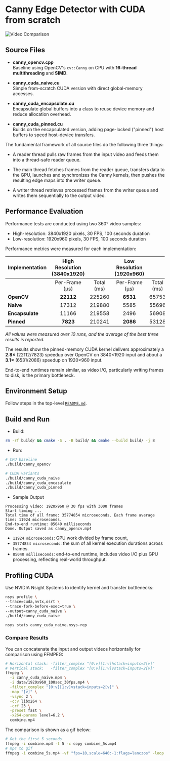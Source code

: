 # Canny Edge Detector with CUDA from scratch

![Video Comparison](combine_5s.gif)

## Source Files

- **canny_opencv.cpp**  
  Baseline using OpenCV's `cv::Canny` on CPU with **16-thread multithreading** and **SIMD**.

- **canny_cuda_naive.cu**  
  Simple from-scratch CUDA version with direct global-memory accesses.

- **canny_cuda_encapsulate.cu**  
  Encapsulate global buffers into a class to reuse device memory and reduce allocation overhead.

- **canny_cuda_pinned.cu**  
  Builds on the encapsulated version, adding page-locked ("pinned") host buffers to speed host–device transfers.

The fundamental framework of all source files do the following three things:

- A reader thread pulls raw frames from the input video and feeds them into a thread-safe reader queue.

- The main thread fetches frames from the reader queue, transfers data to the GPU, launches and synchronizes the Canny kernels, then pushes the resulting edge maps into the writer queue.

- A writer thread retrieves processed frames from the writer queue and writes them sequentially to the output video.

## Performance Evaluation

Performance tests are conducted using two 360° video samples:
- High-resolution: 3840x1920 pixels, 30 FPS, 100 seconds duration
- Low-resolution: 1920x960 pixels, 30 FPS, 100 seconds duration

Performance metrics were measured for each implementation:

| Implementation | High Resolution<br>(3840x1920) |  | Low Resolution<br>(1920x960) |  |
| -------------- | :-----------------------------: | :-: | :--------------------------: | :-: |
|                | Per-Frame (μs)                 | Total (ms) | Per-Frame (μs)             | Total (ms) |
| **OpenCV**     | **22112**                              | 225260     | **6531**                          | 65753     |
| **Naive**      | 17312                              | 219880     | 5585                          | 55696     |
| **Encapsulate**| 11166                              | 219558     | 2496                          | 56908     |
| **Pinned**     | **7823**                               | 210241     | **2086**                          | 53128     |

*All values were measured over 10 runs, and the average of the best three results is reported.*

The results show the pinned-memory CUDA kernel delivers approximately a **2.8×** (22112/7823) speedup over OpenCV on 3840×1920 input and about a **3.1×** (6531/2086) speedup on 1920×960 input.

End-to-end runtimes remain similar, as video I/O, particularly writing frames to disk, is the primary bottleneck.

## Environment Setup

Follow steps in the top-level [`README.md`](https://github.com/lionlai1989/GPU_Programming_Specialization).

## Build and Run

- Build:
```bash
rm -rf build/ && cmake -S . -B build/ && cmake --build build/ -j 8
```

- Run:
```bash
# CPU baseline
./build/canny_opencv

# CUDA variants
./build/canny_cuda_naive
./build/canny_cuda_encasulate
./build/canny_cuda_pinned
```

- Sample Output
```text
Processing video: 1920x960 @ 30 fps with 3000 frames
Start timing ...
Total time of all frame: 35774854 microseconds. Each frame average time: 11924 microseconds.
End-to-end runtime: 85040 milliseconds
Done. Output saved as canny_opencv.mp4
```

  - `11924 microseconds`: GPU work divided by frame count,
  - `35774854 microseconds`: the sum of all kernel execution durations across frames.
  - `85040 milliseconds`: end-to-end runtime, includes video I/O plus GPU processing, reflecting real-world throughput.

## Profiling CUDA

Use NVIDIA Nsight Systems to identify kernel and transfer bottlenecks:

```bash
nsys profile \
--trace=cuda,nvtx,osrt \
--trace-fork-before-exec=true \
--output=canny_cuda_naive \
./build/canny_cuda_naive

nsys stats canny_cuda_naive.nsys-rep
```

### Compare Results
You can concatenate the input and output videos horizontally for comparison using FFMPEG:

```bash
# Horizontal stack: -filter_complex "[0:v][1:v]hstack=inputs=2[v]"
# Vertical stack:   -filter_complex "[0:v][1:v]vstack=inputs=2[v]"
ffmpeg \
  -i canny_cuda_naive.mp4 \
  -i data/1920x960_100sec_30fps.mp4 \
  -filter_complex "[0:v][1:v]vstack=inputs=2[v]" \
  -map "[v]" \
  -vsync 2 \
  -c:v libx264 \
  -crf 23 \
  -preset fast \
  -x264-params level=6.2 \
  combine.mp4
```

The comparison is shown as a gif below:

```bash
# Get the first 5 seconds
ffmpeg -i combine.mp4 -t 5 -c copy combine_5s.mp4
# mp4 to gif
ffmpeg -i combine_5s.mp4 -vf "fps=10,scale=640:-1:flags=lanczos" -loop 0 combine_5s.gif
```
